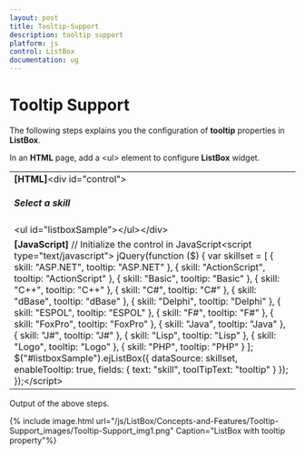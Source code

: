 ```yaml
---
layout: post
title: Tooltip-Support
description: tooltip support
platform: js
control: ListBox
documentation: ug
---
```


# Tooltip Support

The following steps explains you the configuration of **tooltip** properties in **ListBox**.

In an **HTML** page, add a &lt;ul&gt; element to configure **ListBox** widget.

<table>
<tr>
<td>
<b>[HTML]</b>&lt;div id="control"&gt;    <h5 class="ctrllabel">Select a skill</h5>    &lt;ul id="listboxSample"&gt;&lt;/ul&gt;&lt;/div&gt;</td></tr>
<tr>
<td>
<b>[JavaScript] </b>// Initialize the control in JavaScript&lt;script type="text/javascript"&gt;    jQuery(function ($) {        var skillset = [        { skill: "ASP.NET", tooltip: "ASP.NET" }, { skill: "ActionScript", tooltip: "ActionScript" }, { skill: "Basic", tooltip: "Basic" },        { skill: "C++", tooltip: "C++" }, { skill: "C#", tooltip: "C#" }, { skill: "dBase", tooltip: "dBase" }, { skill: "Delphi", tooltip: "Delphi" },        { skill: "ESPOL", tooltip: "ESPOL" }, { skill: "F#", tooltip: "F#" }, { skill: "FoxPro", tooltip: "FoxPro" }, { skill: "Java", tooltip: "Java" },        { skill: "J#", tooltip: "J#" }, { skill: "Lisp", tooltip: "Lisp" }, { skill: "Logo", tooltip: "Logo" }, { skill: "PHP", tooltip: "PHP" }        ];        $("#listboxSample").ejListBox({            dataSource: skillset, enableTooltip: true,            fields: { text: "skill", toolTipText: "tooltip" }        });    });&lt;/script&gt;</td></tr>
</table>
Output of the above steps.

{% include image.html url="/js/ListBox/Concepts-and-Features/Tooltip-Support_images/Tooltip-Support_img1.png" Caption="ListBox with tooltip property"%}

